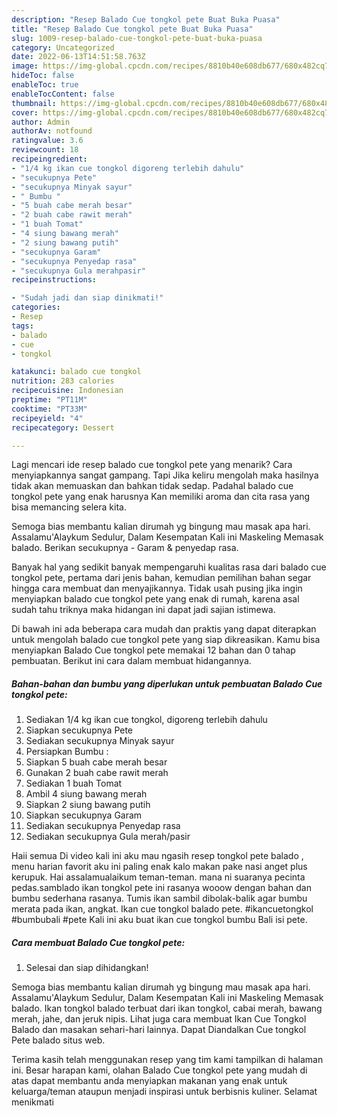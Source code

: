 ```yaml
---
description: "Resep Balado Cue tongkol pete Buat Buka Puasa"
title: "Resep Balado Cue tongkol pete Buat Buka Puasa"
slug: 1009-resep-balado-cue-tongkol-pete-buat-buka-puasa
category: Uncategorized
date: 2022-06-13T14:51:58.763Z
image: https://img-global.cpcdn.com/recipes/8810b40e608db677/680x482cq70/balado-cue-tongkol-pete-foto-resep-utama.jpg
hideToc: false
enableToc: true
enableTocContent: false
thumbnail: https://img-global.cpcdn.com/recipes/8810b40e608db677/680x482cq70/balado-cue-tongkol-pete-foto-resep-utama.jpg
cover: https://img-global.cpcdn.com/recipes/8810b40e608db677/680x482cq70/balado-cue-tongkol-pete-foto-resep-utama.jpg
author: Admin
authorAv: notfound
ratingvalue: 3.6
reviewcount: 18
recipeingredient:
- "1/4 kg ikan cue tongkol digoreng terlebih dahulu"
- "secukupnya Pete"
- "secukupnya Minyak sayur"
- " Bumbu "
- "5 buah cabe merah besar"
- "2 buah cabe rawit merah"
- "1 buah Tomat"
- "4 siung bawang merah"
- "2 siung bawang putih"
- "secukupnya Garam"
- "secukupnya Penyedap rasa"
- "secukupnya Gula merahpasir"
recipeinstructions:

- "Sudah jadi dan siap dinikmati!"
categories:
- Resep
tags:
- balado
- cue
- tongkol

katakunci: balado cue tongkol 
nutrition: 283 calories
recipecuisine: Indonesian
preptime: "PT11M"
cooktime: "PT33M"
recipeyield: "4"
recipecategory: Dessert

---
```



Lagi mencari ide resep balado cue tongkol pete yang menarik? Cara menyiapkannya sangat gampang. Tapi Jika keliru mengolah maka hasilnya tidak akan memuaskan dan bahkan tidak sedap. Padahal balado cue tongkol pete yang enak harusnya Kan memiliki aroma dan cita rasa yang bisa memancing selera kita.


Semoga bias membantu kalian dirumah yg bingung mau masak apa hari. Assalamu&#39;Alaykum Sedulur, Dalam Kesempatan Kali ini Maskeling Memasak balado. Berikan secukupnya - Garam &amp; penyedap rasa.

Banyak hal yang sedikit banyak mempengaruhi kualitas rasa dari balado cue tongkol pete, pertama dari jenis bahan, kemudian pemilihan bahan segar hingga cara membuat dan menyajikannya. Tidak usah pusing jika ingin menyiapkan balado cue tongkol pete yang enak di rumah, karena asal sudah tahu triknya maka hidangan ini dapat jadi sajian istimewa.


Di bawah ini ada beberapa cara mudah dan praktis yang dapat diterapkan untuk mengolah balado cue tongkol pete yang siap dikreasikan. Kamu bisa menyiapkan Balado Cue tongkol pete memakai 12 bahan dan 0 tahap pembuatan. Berikut ini cara dalam membuat hidangannya.

<!--inarticleads1-->

##### Bahan-bahan dan bumbu yang diperlukan untuk pembuatan Balado Cue tongkol pete:

1. Sediakan 1/4 kg ikan cue tongkol, digoreng terlebih dahulu
1. Siapkan secukupnya Pete
1. Sediakan secukupnya Minyak sayur
1. Persiapkan  Bumbu :
1. Siapkan 5 buah cabe merah besar
1. Gunakan 2 buah cabe rawit merah
1. Sediakan 1 buah Tomat
1. Ambil 4 siung bawang merah
1. Siapkan 2 siung bawang putih
1. Siapkan secukupnya Garam
1. Sediakan secukupnya Penyedap rasa
1. Sediakan secukupnya Gula merah/pasir


Haii semua Di video kali ini aku mau ngasih resep tongkol pete balado , menu harian favorit aku ini paling enak kalo makan pake nasi anget plus kerupuk. Hai assalamualaikum teman-teman. mana ni suaranya pecinta pedas.samblado ikan tongkol pete ini rasanya wooow dengan bahan dan bumbu sederhana rasanya. Tumis ikan sambil dibolak-balik agar bumbu merata pada ikan, angkat. Ikan cue tongkol balado pete. #ikancuetongkol #bumbubali #pete Kali ini aku buat ikan cue tongkol bumbu Bali isi pete. 

<!--inarticleads2-->

##### Cara membuat Balado Cue tongkol pete:


1. Selesai dan siap dihidangkan!

Semoga bias membantu kalian dirumah yg bingung mau masak apa hari. Assalamu&#39;Alaykum Sedulur, Dalam Kesempatan Kali ini Maskeling Memasak balado. Ikan tongkol balado terbuat dari ikan tongkol, cabai merah, bawang merah, jahe, dan jeruk nipis. Lihat juga cara membuat Ikan Cue Tongkol Balado dan masakan sehari-hari lainnya. Dapat Diandalkan Cue tongkol Pete balado situs web. 

Terima kasih telah menggunakan resep yang tim kami tampilkan di halaman ini. Besar harapan kami, olahan Balado Cue tongkol pete yang mudah di atas dapat membantu anda menyiapkan makanan yang enak untuk keluarga/teman ataupun menjadi inspirasi untuk berbisnis kuliner. Selamat menikmati
